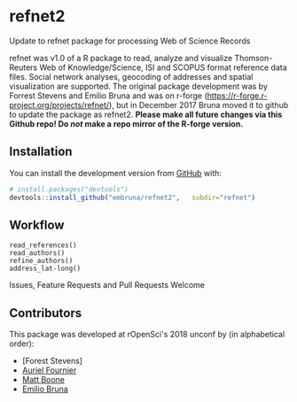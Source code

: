 # refnet2

Update to refnet package for processing Web of Science Records

refnet was v1.0 of a R package to read, analyze and visualize Thomson-Reuters Web of Knowledge/Science, ISI and SCOPUS format reference data files. Social network analyses, geocoding of addresses and spatial visualization are supported. The original package development was by Forrest Stevens and Emilio Bruna and was on r-forge (https://r-forge.r-project.org/projects/refnet/), but in December 2017 Bruna moved it to github to update the package as refnet2.  <b>Please make all future changes via this Github repo! Do *not* make a repo mirror of the R-forge version.</b> 

## Installation

You can install the development version from [GitHub](https://github.com/) with:

``` r
# install.packages("devtools")
devtools::install_github("embruna/refnet2",   subdir="refnet")
```

## Workflow

```{r example, eval=FALSE}
read_references()
read_authors()
refine_authors()
address_lat-long()
```

Issues, Feature Requests and Pull Requests Welcome


## Contributors

This package was developed at rOpenSci's 2018 unconf by (in alphabetical order):

* [Forest Stevens]
* [Auriel Fournier](https://github.com/aurielfournier)
* [Matt Boone](https://github.com/birderboone)
* [Emilio Bruna](https://github.com/embruna)
